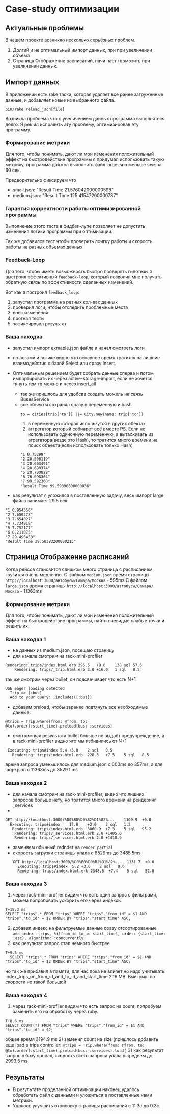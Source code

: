 # Case-study оптимизации

## Актуальные проблемы
В нашем проекте возникло несколько серьёзных проблем.
1) Долгий и не оптимальный импорт данных, при при увеличении объема
2) Страница Отображение расписаний, начи нает тормозить при увеличении данных.

## Импорт данных
В приложении есть rake таска, которая удаляет все ранее загруженные данные, и добавляет новые из выбранного файла.
```
bin/rake reload_json[file]
```
Возникла проблема что с увеличением данных программа выполнятеся долго.
Я решил исправить эту проблему, оптимизировав эту программу.
### Формирование метрики
Для того, чтобы понимать, дают ли мои изменения положительный эффект на быстродействие программы я придумал использовать такую метрику, программа должна выполнять файл large.json меньше чем за 60 сек.

Предворительно фиксируем что 
- small.json: "Result Time 21.576042000000598"
- medium.json: "Result Time 125.41547200000787"

### Гарантия корректности работы оптимизированной программы
Выполнение этого теста в фидбек-лупе позволяет не допустить изменения логики программы при оптимизации.

Так же добавился тест чтобы проверить лоигку работы и скорость работы на разных объемах данных


### Feedback-Loop
Для того, чтобы иметь возможность быстро проверять гипотезы я выстроил эффективный `feedback-loop`, который позволил мне получать обратную связь по эффективности сделанных изменений.

Вот как я построил `feedback_loop`: 
1) запустил программа на разных кол-вах данных
2) проверил логи, чтобы отследить проблемные места
3) внес изменения
4) прогнал тесты
5) зафиксировал результат


### Ваша находка
- запустил импорт exmaple.json файла и начал смотреть логи
- по логами и логике видно что оснавное время тратится на лишние взаимодейстия с базой Select или сразу Insert.
- Оптимальным решением будет собрать данные сперва и потом импортировать их через active-storage-import, если не хочется тянуть гем то можно и чесез insert_all
  + так же пришлось для удобсва создать можель на связь BusesService
  + все объекты сохранял сразу в переменную и hash 
    ```
    to = cities[trip['to']] ||= City.new(name: trip['to'])
    ```
    1) в переменную которая использутся в других обектах
    2) аггрегатор который собиарет всё вместе
    PS. Если не использовать одиночную переменную, а вытаскивать из агрегатора(везде это Hash), то тратится много времени на поиск объекта(если использовать только Hash)
    ```
    "1 0.75399"
    "2 20.596119"
    "3 20.603491"
    "4 20.698374"
    "5 20.700828"
    "6 76.098364"
    "7 99.592368"
    "Result Time 99.59396600000036"
    ``` 
   
- как результат я уложился в поставленную задачу, весь импорт large файла занимает 29.5 сек
```
"1 0.954356"
"2 7.650278"
"3 7.654027"
"4 7.734918"
"5 7.752177"
"6 8.211075"
"7 29.495458"
"Result Time 29.50383200000215"
```

## Страница Отображение расписаний
Когда рейсов становится слишком много страница с расписанием грузится очень медленно.
С файлом `medium.json` время страницы `http://localhost:3000/автобусы/Самара/Москва` - 595ms
С файлом `large.json` время страницы `http://localhost:3000/автобусы/Самара/Москва` - 11363ms


### Формирование метрики
Для того, чтобы понимать, дают ли мои изменения положительный эффект на быстродействие программы, найти очевидые слабые точки и решить их.

### Ваша находка 1
- на данных из medium.json, посещаю страницу
- для начала смотрим на rack-mini-profiler
```
Rendering: trips/index.html.erb	295.5	+8.0	138 sql	57.6
    Rendering: trips/_trip.html.erb	3.0	+16.0	1 sql	0.5
```

так же смотрим через bullet, он подсвечивает что есть N+1
```
USE eager loading detected
  Trip => [:bus]
  Add to your query: .includes([:bus])
```
- добавим preload, чтобы заранее подтянуть все необходимые данные:
```
@trips = Trip.where(from: @from, to: @to).order(:start_time).preload(bus: :services)
```
- смотрим как результата bullet больше не выдаёт предупреждение, а в rack-mini-profiler видно что мы избивились от N+1
```
 Executing: trips#index	5.4	+3.0	2 sql	0.5
   Rendering: trips/index.html.erb	228.3	+7.5	5 sql	8.5
```

время запроса уменьшилось для medium.json с 600ms до 357ms, а для large.json c 11363ms до 8529.1 ms

### Ваша находка 2
- для начала смотрим на rack-mini-profiler, видно что лишних запросов больше нету, но тратится много времени на рендеринг _services
- 
```
GET http://localhost:3000/%D0%B0%D0%B2%D1%82%...	1109.9	+0.0	
  Executing: trips#index	17.0	+2.0	2 sql	1.2
   Rendering: trips/index.html.erb	3060.9	+7.3	5 sql	95.2
    Rendering: trips/_services.html.erb	2.0	+1405.0	
    Rendering: trips/_services.html.erb	2.0	+1410.9	
```
- заменяем обычный rednder на `render partial`
- скорость загрузки страницы упала с 8529ms до 3485.5ms
  ```
  GET http://localhost:3000/%D0%B0%D0%B2%D1%82%...	1131.7	+0.0	
    Executing: trips#index	5.2	+3.0	2 sql	0.6
    Rendering: trips/index.html.erb	2348.6	+7.4	5 sql	52.8
  ```

### Ваша находка 3
1) через rack-mini-profiler видим что есть один запрос с фильтрами, можем попробовать ускорить его через индексы
```
T+18.3 ms
SELECT "trips".* FROM "trips" WHERE "trips"."from_id" = $1 AND "trips"."to_id" = $2 ORDER BY "trips"."start_time" ASC; 
```
2) добавил индекс на фильтруемые данные сразу отсортированные
`add_index :trips, %i[from_id to_id start_time], order: {start_time: :asc}, algorithm: :concurrently`
3) как результат запрос стал немного быстрее
``` 
T+9.5 ms
  SELECT "trips".* FROM "trips" WHERE "trips"."from_id" = $1 AND "trips"."to_id" = $2 ORDER BY "trips"."start_time" ASC; 
```

но так же прибавил в памяти, для нас пока не влияет но надо учитывать index_trips_on_from_id_and_to_id_and_start_time	2.19 MB.
Выйгрыш по скорости не такой большой

### Ваша находка 4
1) через rack-mini-profiler видим что есть запрос на count, попробуем заменить его на обработку через ruby.
```
T+8.6 ms
SELECT COUNT(*) FROM "trips" WHERE "trips"."from_id" = $1 AND "trips"."to_id" = $2; 
```

общее время 3194.9 ms
2) заменил count на size (пришлось добавить еще load в trips controller: `@trips = Trip.where(from: @from, to: @to).order(:start_time).preload(bus: :services).load` )
3) как результат запрос в базу пропал, скорость всего запроса упала в среднем до 2993.5 ms


## Результаты
- В результате проделанной оптимизации наконец удалось обработать файл с данными и уложиться в поставленные нами метрики.
- Удалось улучшить отрисовку страницы расписаний с 11.3с до 0.3с.
